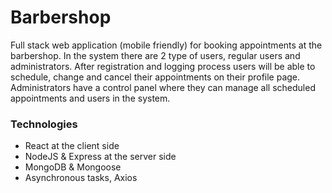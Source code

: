# Barbershop
Full stack web application (mobile friendly) for booking appointments at the barbershop.
In the system there are 2 type of users, regular users and administrators.
After registration and logging process users will be able to schedule, change and cancel their appointments on their profile page. 
Administrators have a control panel where they can manage all scheduled appointments and users in the system.

### Technologies
* React at the client side
* NodeJS & Express at the server side
* MongoDB & Mongoose
* Asynchronous tasks, Axios
